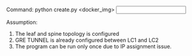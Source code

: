 Command: python create.py <docker_img> <input csv file>

Assumption:
1. The leaf and spine topology is configured 
2. GRE TUNNEL is already configured between LC1 and LC2
3. The program can be run only once due to IP assignment issue.
 
